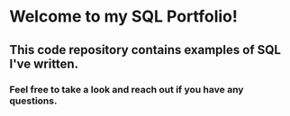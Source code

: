 # **Welcome to my SQL Portfolio!**
## **This code repository contains examples of SQL I've written.**
### **Feel free to take a look and reach out if you have any questions.**

